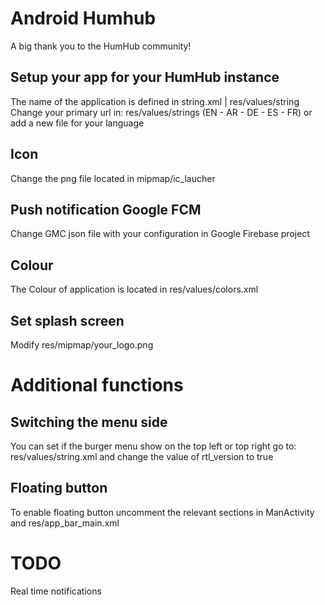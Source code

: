 # Android Humhub
A big thank you to the HumHub community!

## Setup your app for your HumHub instance
The name of the application is defined in string.xml | res/values/string <br>
Change your primary url in: res/values/strings (EN - AR - DE - ES - FR) or add a new file for your language <br>

## Icon
Change the png file located in mipmap/ic_laucher

## Push notification Google FCM
Change GMC json file with your configuration in Google Firebase project

## Colour
The Colour of application is located in res/values/colors.xml

## Set splash screen
Modify res/mipmap/your_logo.png

# Additional functions

## Switching the menu side
You can set if the burger menu show on the top left or top right go to: res/values/string.xml and change the value of rtl_version to true

## Floating button
To enable floating button uncomment  the relevant sections in ManActivity and res/app_bar_main.xml

# TODO
Real time notifications

